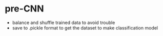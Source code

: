 # pre-CNN

- balance and shuffle trained data to avoid trouble
- save to .pickle format to get the dataset to make classification model 
